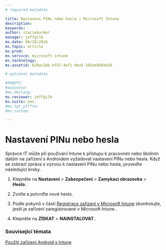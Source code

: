 ```yaml
---
# required metadata

title: Nastavení PINu nebo hesla | Microsoft Intune
description:
keywords:
author: staciebarker
manager: jeffgilb
ms.date: 04/28/2016
ms.topic: article
ms.prod:
ms.service: microsoft-intune
ms.technology:
ms.assetid: b29ac1bb-ef57-4ef1-9ea5-191ee8694e58

# optional metadata

#ROBOTS:
#audience:
#ms.devlang:
ms.reviewer: jeffgilb
ms.suite: ems
#ms.tgt_pltfrm:
#ms.custom:

---
```



# Nastavení PINu nebo hesla

Správce IT může při používání Intune k přístupu k pracovním nebo školním datům na zařízení s Androidem vyžadovat nastavení PINu nebo hesla. Když se zobrazí zpráva s výzvou k nastavení PINu nebo hesla, proveďte následující kroky.

1.  Klepněte na **Nastavení** &gt; **Zabezpečení** &gt; **Zamykací obrazovka** &gt; **Heslo**..

2.  Zvolte a potvrďte nové heslo.

3.  Podle pokynů v části [Registrace zařízení v Microsoft Intune](enroll-your-device-in-Intune-android.md) zkontrolujte, jestli je zařízení zaregistrované v Microsoft Intune..

4.  Klepněte na **ZÍSKAT** &gt; **NAINSTALOVAT**..

### Související témata
[Použití zařízení Android s Intune](using-your-android-device-with-intune.md)

<!--HONumber=May16_HO1-->


